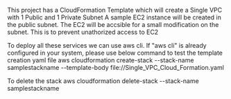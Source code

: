 This project has a CloudFormation Template which will create a Single VPC with 1 Public and 1 Private Subnet
A sample EC2 instance will be created in the public subnet. The EC2 will be accsible for a small modification on the subnet. This is to prevent unathorized access to EC2 

To deploy all these services we can use aws cli.
If "aws cli" is already configured in your system, please use below command to test the template creation yaml file
aws cloudformation create-stack --stack-name samplestackname --template-body file://Single_VPC_Cloud_Formation.yaml

To delete the stack
aws cloudformation delete-stack --stack-name samplestackname

